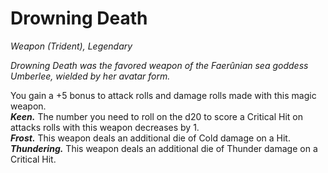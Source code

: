 # Drowning Death
*Weapon (Trident), Legendary*

*Drowning Death was the favored weapon of the Faerûnian sea goddess Umberlee, wielded by her avatar form.*

You gain a +5 bonus to attack rolls and damage rolls made with this magic weapon.  
***Keen.*** The number you need to roll on the d20 to score a Critical Hit on attacks rolls with this weapon decreases by 1.  
***Frost.*** This weapon deals an additional die of Cold damage on a Hit.  
***Thundering.*** This weapon deals an additional die of Thunder damage on a Critical Hit.  